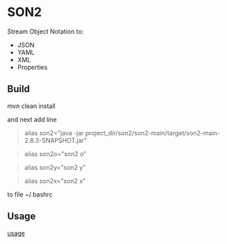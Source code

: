 # SON2

Stream Object Notation to:
* JSON
* YAML
* XML
* Properties
<!---
* CVS

-->

## Build
mvn clean install

and next add line

> alias son2="java -jar project_dir/son2/son2-main/target/son2-main-2.8.3-SNAPSHOT.jar"

> alias son2o="son2 o"

> alias son2y="son2 y"

> alias son2x="son2 x"

to file ~/.bashrc



## Usage

[usage](https://github.com/writeonly/son2/tree/master/son2-main/src/main/resources/README.md)

